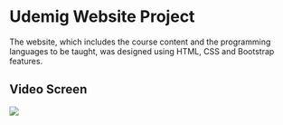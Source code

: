 
<h1> Udemig Website Project </h1>

The website, which includes the course content and the programming languages to be taught, was designed using HTML, CSS and Bootstrap features.


<h2> Video Screen </h2>

![](course.gif)


